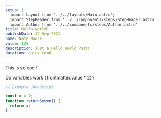 ```yaml
---
setup: |
  import Layout from '../../layouts/Main.astro';
  import StepHeader from '../../components/steps/StepHeader.astro'
  import Author from '../../components/steps/Author.astro'
title: Hello world!
publishDate: 12 Sep 2021
name: Nate Moore
value: 128
description: Just a Hello World Post!
duration: quick read
---
```


<StepHeader name={frontmatter.name} href="https://twitter.com/n_moore" client:load />

This is so cool!

Do variables work {frontmatter.value \* 2}?

```javascript
// Example JavaScript

const x = 7;
function returnSeven() {
  return x;
}
```
